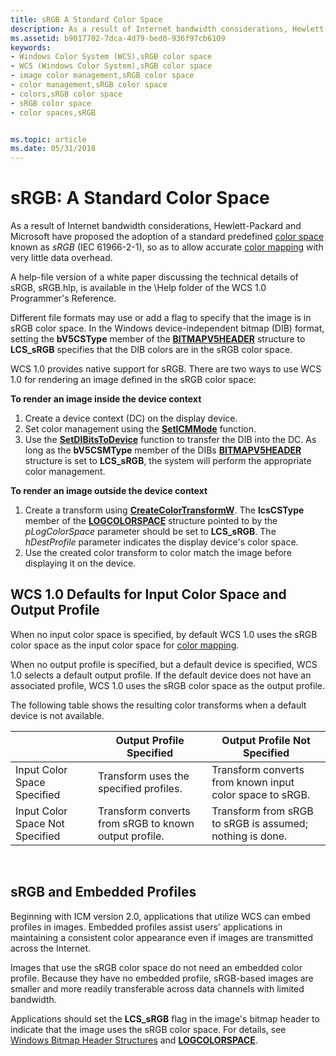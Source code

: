 ```yaml
---
title: sRGB A Standard Color Space
description: As a result of Internet bandwidth considerations, Hewlett-Packard and Microsoft have proposed the adoption of a standard predefined color space known as sRGB (IEC 61966-2-1), so as to allow accurate color mapping with very little data overhead.
ms.assetid: b9017702-7dca-4d79-bed0-936f97cb6109
keywords:
- Windows Color System (WCS),sRGB color space
- WCS (Windows Color System),sRGB color space
- image color management,sRGB color space
- color management,sRGB color space
- colors,sRGB color space
- sRGB color space
- color spaces,sRGB


ms.topic: article
ms.date: 05/31/2018
---
```


# sRGB: A Standard Color Space

As a result of Internet bandwidth considerations, Hewlett-Packard and Microsoft have proposed the adoption of a standard predefined [color space](c.md) known as *sRGB* (IEC 61966-2-1), so as to allow accurate [color mapping](c.md) with very little data overhead.

A help-file version of a white paper discussing the technical details of sRGB, sRGB.hlp, is available in the \\Help folder of the WCS 1.0 Programmer's Reference.

Different file formats may use or add a flag to specify that the image is in sRGB color space. In the Windows device-independent bitmap (DIB) format, setting the **bV5CSType** member of the [**BITMAPV5HEADER**](using-structures-in-wcs-1-0.md) structure to **LCS\_sRGB** specifies that the DIB colors are in the sRGB color space.

WCS 1.0 provides native support for sRGB. There are two ways to use WCS 1.0 for rendering an image defined in the sRGB color space:

**To render an image inside the device context**

1.  Create a device context (DC) on the display device.
2.  Set color management using the [**SetICMMode**](/windows/desktop/api/Wingdi/nf-wingdi-seticmmode) function.
3.  Use the [**SetDIBitsToDevice**](/windows/win32/api/wingdi/nf-wingdi-setdibitstodevice) function to transfer the DIB into the DC. As long as the **bV5CSMType** member of the DIBs [**BITMAPV5HEADER**](using-structures-in-wcs-1-0.md) structure is set to **LCS\_sRGB**, the system will perform the appropriate color management.

**To render an image outside the device context**

1.  Create a transform using [**CreateColorTransformW**](/windows/win32/api/icm/nf-icm-createcolortransformw). The **lcsCSType** member of the [**LOGCOLORSPACE**](/windows/desktop/api/Wingdi/ns-wingdi-taglogcolorspacea) structure pointed to by the *pLogColorSpace* parameter should be set to **LCS\_sRGB**. The *hDestProfile* parameter indicates the display device's color space.
2.  Use the created color transform to color match the image before displaying it on the device.

## WCS 1.0 Defaults for Input Color Space and Output Profile

When no input color space is specified, by default WCS 1.0 uses the sRGB color space as the input color space for [color mapping](c.md).

When no output profile is specified, but a default device is specified, WCS 1.0 selects a default output profile. If the default device does not have an associated profile, WCS 1.0 uses the sRGB color space as the output profile.

The following table shows the resulting color transforms when a default device is not available.



|  &nbsp;                               | Output Profile Specified                              | Output Profile Not Specified                             |
|---------------------------------|-------------------------------------------------------|----------------------------------------------------------|
| Input Color Space Specified     | Transform uses the specified profiles.                | Transform converts from known input color space to sRGB. |
| Input Color Space Not Specified | Transform converts from sRGB to known output profile. | Transform from sRGB to sRGB is assumed; nothing is done. |



 

## sRGB and Embedded Profiles

Beginning with ICM version 2.0, applications that utilize WCS can embed profiles in images. Embedded profiles assist users' applications in maintaining a consistent color appearance even if images are transmitted across the Internet.

Images that use the sRGB color space do not need an embedded color profile. Because they have no embedded profile, sRGB-based images are smaller and more readily transferable across data channels with limited bandwidth.

Applications should set the **LCS\_sRGB** flag in the image's bitmap header to indicate that the image uses the sRGB color space. For details, see [Windows Bitmap Header Structures](using-structures-in-wcs-1-0.md) and [**LOGCOLORSPACE**](/windows/desktop/api/Wingdi/ns-wingdi-taglogcolorspacea).

 

 
